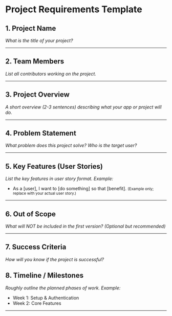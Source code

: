 # Project Requirements Template

## 1. Project Name  
_What is the title of your project?_

---

## 2. Team Members  
_List all contributors working on the project._

---

## 3. Project Overview  
_A short overview (2-3 sentences) describing what your app or project will do._

---

## 4. Problem Statement  
_What problem does this project solve? Who is the target user?_

---

## 5. Key Features (User Stories)  
_List the key features in user story format. Example:_  
- As a [user], I want to [do something] so that [benefit].
  <small>(Example only; replace with your actual user story.)</small>

---

## 6. Out of Scope  
_What will NOT be included in the first version? (Optional but recommended)_

---

## 7. Success Criteria  
_How will you know if the project is successful?_

## 8. Timeline / Milestones  
_Roughly outline the planned phases of work. Example:_  
- Week 1: Setup & Authentication  
- Week 2: Core Features

---
